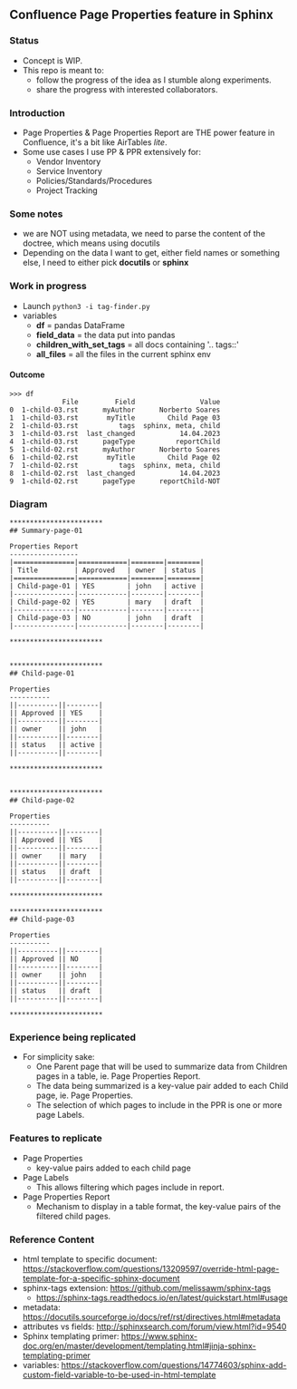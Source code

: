 ## Confluence Page Properties feature in Sphinx

### Status

* Concept is WIP.
* This repo is meant to:
  * follow the progress of the idea as I stumble along experiments.
  * share the progress with interested collaborators.

### Introduction

* Page Properties & Page Properties Report are THE power feature in Confluence, it's a bit like AirTables *lite*.
* Some use cases I use PP & PPR extensively for:
  * Vendor Inventory
  * Service Inventory
  * Policies/Standards/Procedures
  * Project Tracking

### Some notes

* we are NOT using metadata, we need to parse the content of the doctree, which means using docutils
* Depending on the data I want to get, either field names or something else, I need to either pick **docutils** or **sphinx**

### Work in progress

* Launch `python3 -i tag-finder.py`
* variables
  * **df** = pandas DataFrame
  * **field_data** = the data put into pandas
  * **children_with_set_tags** = all docs containing '.. tags::'
  * **all_files** = all the files in the current sphinx env


#### Outcome
```
>>> df
             File         Field                Value
0  1-child-03.rst      myAuthor      Norberto Soares
1  1-child-03.rst       myTitle        Child Page 03
2  1-child-03.rst          tags  sphinx, meta, child
3  1-child-03.rst  last_changed           14.04.2023
4  1-child-03.rst      pageType          reportChild
5  1-child-02.rst      myAuthor      Norberto Soares
6  1-child-02.rst       myTitle        Child Page 02
7  1-child-02.rst          tags  sphinx, meta, child
8  1-child-02.rst  last_changed           14.04.2023
9  1-child-02.rst      pageType      reportChild-NOT
```


### Diagram

```
***********************
## Summary-page-01

Properties Report
-----------------
|===============|============|========|========|
| Title         | Approved   | owner  | status |
|===============|============|========|========|
| Child-page-01 | YES        | john   | active |
|---------------|------------|--------|--------|
| Child-page-02 | YES        | mary   | draft  |
|---------------|------------|--------|--------|
| Child-page-03 | NO         | john   | draft  |
|---------------|------------|--------|--------|

***********************


***********************
## Child-page-01

Properties
----------
||----------||--------|
|| Approved || YES    |
||----------||--------|
|| owner    || john   |
||----------||--------|
|| status   || active |
||----------||--------|

***********************


***********************
## Child-page-02

Properties
----------
||----------||--------|
|| Approved || YES    |
||----------||--------|
|| owner    || mary   |
||----------||--------|
|| status   || draft  |
||----------||--------|

***********************

***********************
## Child-page-03

Properties
----------
||----------||--------|
|| Approved || NO     |
||----------||--------|
|| owner    || john   |
||----------||--------|
|| status   || draft  |
||----------||--------|

***********************
```




### Experience being replicated

* For simplicity sake:
  * One Parent page that will be used to summarize data from Children pages in a table, ie. Page Properties Report.
  * The data being summarized is a key-value pair added to each Child page, ie. Page Properties.
  * The selection of which pages to include in the PPR is one or more page Labels.

### Features to replicate

* Page Properties
  * key-value pairs added to each child page
* Page Labels
  * This allows filtering which pages include in report.
* Page Properties Report
  * Mechanism to display in a table format, the key-value pairs of the filtered child pages.

### Reference Content

* html template to specific document: https://stackoverflow.com/questions/13209597/override-html-page-template-for-a-specific-sphinx-document
* sphinx-tags extension: https://github.com/melissawm/sphinx-tags
  * https://sphinx-tags.readthedocs.io/en/latest/quickstart.html#usage
* metadata: https://docutils.sourceforge.io/docs/ref/rst/directives.html#metadata
* attributes vs fields: http://sphinxsearch.com/forum/view.html?id=9540
* Sphinx templating primer: https://www.sphinx-doc.org/en/master/development/templating.html#jinja-sphinx-templating-primer
* variables: https://stackoverflow.com/questions/14774603/sphinx-add-custom-field-variable-to-be-used-in-html-template
